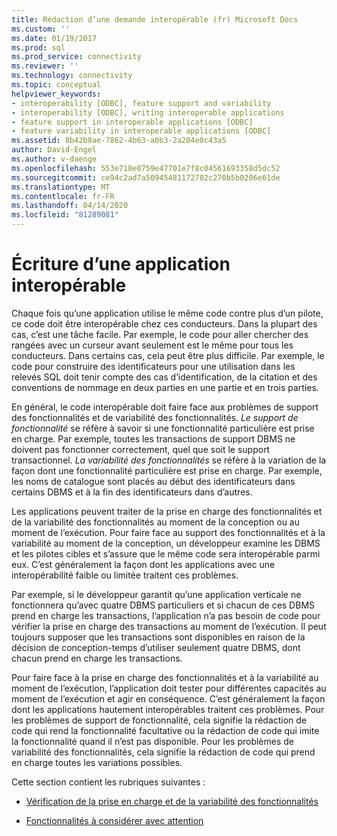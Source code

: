 ```yaml
---
title: Rédaction d’une demande interopérable (fr) Microsoft Docs
ms.custom: ''
ms.date: 01/19/2017
ms.prod: sql
ms.prod_service: connectivity
ms.reviewer: ''
ms.technology: connectivity
ms.topic: conceptual
helpviewer_keywords:
- interoperability [ODBC], feature support and variability
- interoperability [ODBC], writing interoperable applications
- feature support in interoperable applications [ODBC]
- feature variability in interoperable applications [ODBC]
ms.assetid: 8b42b8ae-7862-4b63-a0b3-2a204e0c43a5
author: David-Engel
ms.author: v-daenge
ms.openlocfilehash: 553e718e0759e47701e7f8c04561693358d5dc52
ms.sourcegitcommit: ce94c2ad7a50945481172782c270b5b0206e61de
ms.translationtype: MT
ms.contentlocale: fr-FR
ms.lasthandoff: 04/14/2020
ms.locfileid: "81289081"
---
```

# <a name="writing-an-interoperable-application"></a>Écriture d’une application interopérable
Chaque fois qu’une application utilise le même code contre plus d’un pilote, ce code doit être interopérable chez ces conducteurs. Dans la plupart des cas, c’est une tâche facile. Par exemple, le code pour aller chercher des rangées avec un curseur avant seulement est le même pour tous les conducteurs. Dans certains cas, cela peut être plus difficile. Par exemple, le code pour construire des identificateurs pour une utilisation dans les relevés SQL doit tenir compte des cas d’identification, de la citation et des conventions de nommage en deux parties en une partie et en trois parties.  
  
 En général, le code interopérable doit faire face aux problèmes de support des fonctionnalités et de variabilité des fonctionnalités. *Le support de fonctionnalité* se réfère à savoir si une fonctionnalité particulière est prise en charge. Par exemple, toutes les transactions de support DBMS ne doivent pas fonctionner correctement, quel que soit le support transactionnel. *La variabilité des fonctionnalités* se réfère à la variation de la façon dont une fonctionnalité particulière est prise en charge. Par exemple, les noms de catalogue sont placés au début des identificateurs dans certains DBMS et à la fin des identificateurs dans d’autres.  
  
 Les applications peuvent traiter de la prise en charge des fonctionnalités et de la variabilité des fonctionnalités au moment de la conception ou au moment de l’exécution. Pour faire face au support des fonctionnalités et à la variabilité au moment de la conception, un développeur examine les DBMS et les pilotes cibles et s’assure que le même code sera interopérable parmi eux. C’est généralement la façon dont les applications avec une interopérabilité faible ou limitée traitent ces problèmes.  
  
 Par exemple, si le développeur garantit qu’une application verticale ne fonctionnera qu’avec quatre DBMS particuliers et si chacun de ces DBMS prend en charge les transactions, l’application n’a pas besoin de code pour vérifier la prise en charge des transactions au moment de l’exécution. Il peut toujours supposer que les transactions sont disponibles en raison de la décision de conception-temps d’utiliser seulement quatre DBMS, dont chacun prend en charge les transactions.  
  
 Pour faire face à la prise en charge des fonctionnalités et à la variabilité au moment de l’exécution, l’application doit tester pour différentes capacités au moment de l’exécution et agir en conséquence. C’est généralement la façon dont les applications hautement interopérables traitent ces problèmes. Pour les problèmes de support de fonctionnalité, cela signifie la rédaction de code qui rend la fonctionnalité facultative ou la rédaction de code qui imite la fonctionnalité quand il n’est pas disponible. Pour les problèmes de variabilité des fonctionnalités, cela signifie la rédaction de code qui prend en charge toutes les variations possibles.  
  
 Cette section contient les rubriques suivantes :  
  
-   [Vérification de la prise en charge et de la variabilité des fonctionnalités](../../../odbc/reference/develop-app/checking-feature-support-and-variability.md)  
  
-   [Fonctionnalités à considérer avec attention](../../../odbc/reference/develop-app/features-to-watch-for.md)
